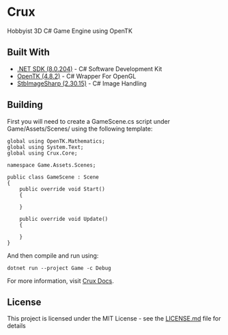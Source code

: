 # Crux

Hobbyist 3D C# Game Engine using OpenTK

## Built With

* [.NET SDK (8.0.204)](https://dotnet.microsoft.com/en-us/download/dotnet/8.0) - C# Software Development Kit
* [OpenTK (4.8.2)](https://github.com/opentk/opentk) - C# Wrapper For OpenGL
* [StbImageSharp (2.30.15)](https://github.com/StbSharp/StbImageSharp) - C# Image Handling

## Building

First you will need to create a GameScene.cs script under Game/Assets/Scenes/ using the following template:
```
global using OpenTK.Mathematics;
global using System.Text;
global using Crux.Core;

namespace Game.Assets.Scenes;

public class GameScene : Scene
{
    public override void Start()
    {
        
    }

    public override void Update()
    {
        
    }
}
```

And then compile and run using:
```
dotnet run --project Game -c Debug
```

For more information, visit [Crux Docs](https://jordanmillett.github.io/Crux/).

## License

This project is licensed under the MIT License - see the [LICENSE.md](LICENSE.md) file for details